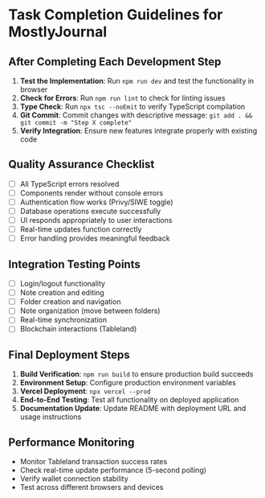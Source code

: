 # Task Completion Guidelines for MostlyJournal

## After Completing Each Development Step
1. **Test the Implementation**: Run `npm run dev` and test the functionality in browser
2. **Check for Errors**: Run `npm run lint` to check for linting issues
3. **Type Check**: Run `npx tsc --noEmit` to verify TypeScript compilation
4. **Git Commit**: Commit changes with descriptive message: `git add . && git commit -m "Step X complete"`
5. **Verify Integration**: Ensure new features integrate properly with existing code

## Quality Assurance Checklist
- [ ] All TypeScript errors resolved
- [ ] Components render without console errors
- [ ] Authentication flow works (Privy/SIWE toggle)
- [ ] Database operations execute successfully
- [ ] UI responds appropriately to user interactions
- [ ] Real-time updates function correctly
- [ ] Error handling provides meaningful feedback

## Integration Testing Points
- [ ] Login/logout functionality
- [ ] Note creation and editing
- [ ] Folder creation and navigation
- [ ] Note organization (move between folders)
- [ ] Real-time synchronization
- [ ] Blockchain interactions (Tableland)

## Final Deployment Steps
1. **Build Verification**: `npm run build` to ensure production build succeeds
2. **Environment Setup**: Configure production environment variables
3. **Vercel Deployment**: `npx vercel --prod`
4. **End-to-End Testing**: Test all functionality on deployed application
5. **Documentation Update**: Update README with deployment URL and usage instructions

## Performance Monitoring
- Monitor Tableland transaction success rates
- Check real-time update performance (5-second polling)
- Verify wallet connection stability
- Test across different browsers and devices